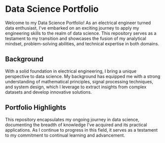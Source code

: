 # Data Science Portfolio

Welcome to my Data Science Portfolio! As an electrical engineer turned data enthusiast, I've embarked on an exciting journey to apply my engineering skills to the realm of data science. This repository serves as a testament to my transition and showcases the fusion of my analytical mindset, problem-solving abilities, and technical expertise in both domains.

## Background

With a solid foundation in electrical engineering, I bring a unique perspective to data science. My background has equipped me with a strong understanding of mathematical principles, signal processing techniques, and system design, which I leverage to extract insights from complex datasets and develop innovative solutions.

## Portfolio Highlights

This repository encapsulates my ongoing journey in data science, documenting the breadth of knowledge I've acquired and its practical applications. As I continue to progress in this field, it serves as a testament to my commitment to continual learning and advancement.

